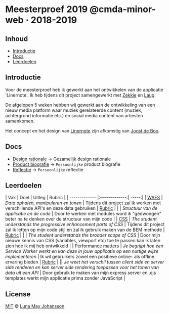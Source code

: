 # Meesterproef 2019 @cmda-minor-web · 2018-2019

## Inhoud
- [Introductie](#Introductie)
- [Docs](#Docs)
- [Leerdoelen](#Leerdoelen)

## Introductie
Voor de meesterproef heb ik gewerkt aan het ontwikkelen van de applicatie 'Linernote'. Ik heb tijdens dit project samengewerkt met [Zekkie](https://github.com/maybuzz) en [Laup](https://github.com/Zekkie).

De afgelopen 5 weken hebben wij gewerkt aan de ontwikkeling van een nieuw media platform waar muziek gerelateerde content (muziek, achtergrond informatie etc.) en social media content van artiesten samenkomen.

Het concept en het design van [Linernote](http://www.joostdeboo.nl/linernote) zijn afkomstig van [Joost de Boo](http://www.joostdeboo.nl/).

## Docs
- [Design rationale](https://github.com/maybuzz/meesterproef-1819/blob/master/design-rationale.md) -> Gezamelijk design rationale
- [Product biografie](https://github.com/maybuzz/meesterproef-1819/blob/master/docs/product-biografie.md) -> `Persoonlijke` product biografie
- [Reflectie](https://github.com/maybuzz/meesterproef-1819/blob/master/docs/reflectie.md) -> `Persoonlijke` reflectie

## Leerdoelen
| Vak        | Doel           | Uitleg  | Rubric |
| ------------- |:-------------:| -----:|
| [WAFS](https://github.com/cmda-minor-web/web-app-from-scratch-1819) | *Data ophalen, manipuleren en tonen* | Tijdens dit project zal ik werken met verschillende API's en deze data gebruiken | [Rubric](https://docs.google.com/spreadsheets/d/e/2PACX-1vTjZGWGPC_RMvTMry8YW5XOM79GEIdgS7I5JlOe6OeeOUdmv7ok1s9jQhzojNE4AsyzgL-jJCbRj1LN/pubhtml?gid=0&single=true) |
| | *Structuur van de applicatie en de code* | Door te werken met modules word ik "gedwongen" beter na te denken over de structuur van mijn code |
| [CSS](https://github.com/cmda-minor-web/css-to-the-rescue-1819) | *The student understands the progressive enhancement parts of CSS* | Tijdens dit project zal ik letten op mijn code stijl en zal ik gebruik maken van de BEM methode | [Rubric](https://docs.google.com/spreadsheets/d/1Xv48MSiACNmnM6nXpGGUb8mJDC459uSaxJszO_zLEp8/edit#gid=0) |
| | *The student understands the broader scope of CSS* | Door mijn nieuwe kennis van CSS (variables, viewport etc) toe te passen kan ik laten zien hoe ik mij heb ontwikkeld |
| [Performance matters](https://github.com/cmda-minor-web/performance-matters-1819) | *Je begrijpt hoe een Service Worker werkt en kan deze in jouw applicatie op een nuttige wijze implementeren* | Ik wil gebruikers zowel een positieve online- als offline ervaring bieden | [Rubric](https://docs.google.com/spreadsheets/d/e/2PACX-1vTO-pc2UMvpT0pUjt6NJeckc5N9E7QvCxEfVJW1JjuM0m_9MM8ra05J0s6br486Rocz5JVMhAX_C37_/pubhtml?gid=0&single=true) |
|| *Je weet het verschil tussen client side en server side renderen en kan server side rendering toepassen voor het tonen van data uit een API* | Door gebruik te maken van mijn express server en .ejs templates werkt mijn applicatie prima zonder JavaScript |

## License
[MIT](LICENSE) © [Luna May Johansson](https://github.com/maybuzz)
